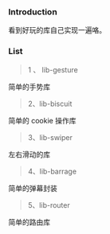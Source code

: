 ### Introduction

看到好玩的库自己实现一遍咯。

### List

> 1 、 lib-gesture

简单的手势库

> 2、lib-biscuit

简单的 cookie 操作库

> 3、lib-swiper

左右滑动的库

> 4、lib-barrage

简单的弹幕封装

> 5、lib-router

简单的路由库
